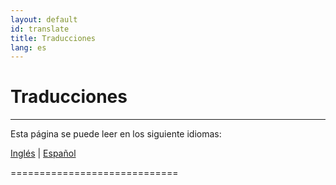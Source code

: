```yaml
---
layout: default
id: translate
title: Traducciones
lang: es
---
```


# Traducciones

---

Esta página se puede leer en los siguiente idiomas:

[Inglés](#) | [Español](/beeping/es/translate.html)

=============================
